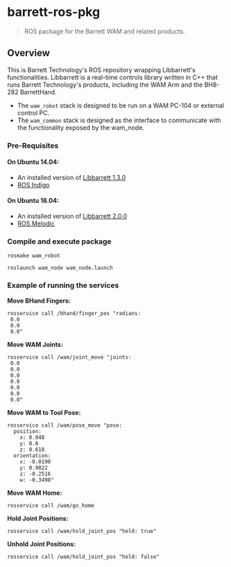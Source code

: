 # barrett-ros-pkg
> ROS package for the Barrett WAM and related products.

## Overview
This is Barrett Technology's ROS repository wrapping Libbarrett's functionalities.  Libbarrett is a real-time controls library written in C++ that runs Barrett Technology's products, including the WAM Arm and the BH8-282 BarrettHand.
- The `wam_robot` stack is designed to be run on a WAM PC-104 or external control PC.
- The `wam_common` stack is designed as the interface to communicate with the 
functionality exposed by the wam_node.

### Pre-Requisites
#### On  Ubuntu 14.04:
- An installed version of [Libbarrett 1.3.0](https://git.barrett.com/software/libbarrett/blob/release/release-1.3.0/README.txt)
- [ROS Indigo](http://wiki.ros.org/indigo/Installation/Ubuntu) 

#### On  Ubuntu 18.04:
- An installed version of [Libbarrett 2.0.0](https://git.barrett.com/software/libbarrett/blob/devel/README.md)
-  [ROS Melodic]([http://wiki.ros.org/melodic/Installation/Ubuntu](http://wiki.ros.org/melodic/Installation/Ubuntu)) 

### Compile and execute package
```
rosmake wam_robot
```

```
roslaunch wam_node wam_node.launch
```
	
### Example of running the services
**Move BHand Fingers:**
```
rosservice call /bhand/finger_pos "radians:
 0.0
 0.0
 0.0" 
```

**Move WAM Joints:**
```
rosservice call /wam/joint_move "joints:
 0.0
 0.0
 0.0
 0.0
 0.0
 0.0
 0.0"
```
**Move WAM to Tool Pose:**
```
rosservice call /wam/pose_move "pose:
  position:
    x: 0.048
    y: 0.0
    z: 0.618
  orientation:
    x: -0.0190
    y: 0.9022
    z: -0.2516
    w: -0.3498"
```
**Move WAM Home:**
```
rosservice call /wam/go_home
```
**Hold Joint Positions:**
```
rosservice call /wam/hold_joint_pos "hold: true"
```

**Unhold Joint Positions:**
```
rosservice call /wam/hold_joint_pos "hold: false"
```
